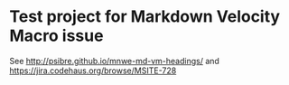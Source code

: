 # Test project for Markdown Velocity Macro issue

See http://psibre.github.io/mnwe-md-vm-headings/ and https://jira.codehaus.org/browse/MSITE-728
